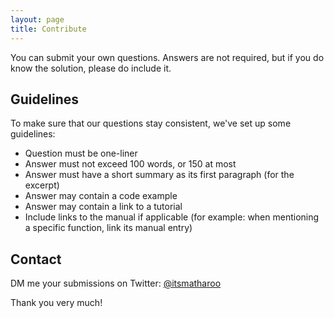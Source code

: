 ```yaml
---
layout: page
title: Contribute
---
```


You can submit your own questions. Answers are not required, but if you do know the solution, please do include it.

## Guidelines

To make sure that our questions stay consistent, we've set up some guidelines:

- Question must be one-liner
- Answer must not exceed 100 words, or 150 at most
- Answer must have a short summary as its first paragraph (for the excerpt)
- Answer may contain a code example
- Answer may contain a link to a tutorial
- Include links to the manual if applicable (for example: when mentioning a specific function, link its manual entry)

## Contact

DM me your submissions on Twitter: [@itsmatharoo](https://twitter.com/itsmatharoo)

Thank you very much!